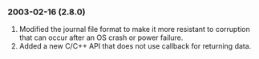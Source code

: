 ### 2003\-02\-16 (2\.8\.0\)

1. Modified the journal file format to make it more resistant to corruption
 that can occur after an OS crash or power failure.
2. Added a new C/C\+\+ API that does not use callback for returning data.




